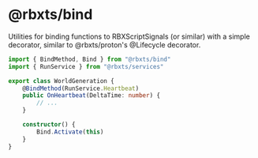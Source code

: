 # @rbxts/bind
Utilities for binding functions to RBXScriptSignals (or similar) with a simple decorator, similar to @rbxts/proton's @Lifecycle decorator.

```ts
import { BindMethod, Bind } from "@rbxts/bind"
import { RunService } from "@rbxts/services"

export class WorldGeneration {
    @BindMethod(RunService.Heartbeat)
    public OnHeartbeat(DeltaTime: number) {
        // ...
    }

    constructor() {
        Bind.Activate(this)
    }
}
```